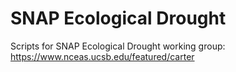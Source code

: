 # SNAP Ecological Drought
Scripts for SNAP Ecological Drought working group: 
https://www.nceas.ucsb.edu/featured/carter
